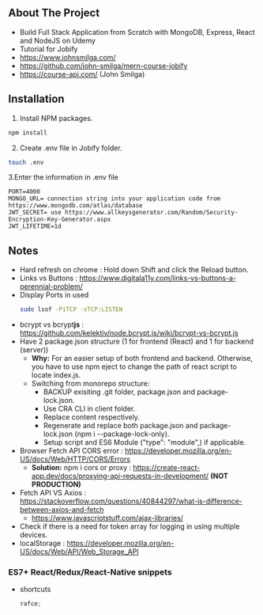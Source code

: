 ## About The Project

- Build Full Stack Application from Scratch with MongoDB, Express, React and NodeJS on Udemy
- Tutorial for Jobify
- https://www.johnsmilga.com/
- https://github.com/john-smilga/mern-course-jobify
- https://course-api.com/ (John Smilga)

## Installation

1. Install NPM packages.

```sh
npm install
```

2. Create .env file in Jobify folder.

```sh
touch .env
```

3.Enter the information in .env file

```env
PORT=4000
MONGO_URL= connection string into your application code from https://www.mongodb.com/atlas/database
JWT_SECRET= use https://www.allkeysgenerator.com/Random/Security-Encryption-Key-Generator.aspx
JWT_LIFETIME=1d
```

## Notes

- Hard refresh on chrome : Hold down Shift and click the Reload button.
- Links vs Buttons : https://www.digitala11y.com/links-vs-buttons-a-perennial-problem/
- Display Ports in used
  ```sh
  sudo lsof -PiTCP -sTCP:LISTEN
  ```
- bcrypt vs bcrypt<b>js</b> : https://github.com/kelektiv/node.bcrypt.js/wiki/bcrypt-vs-bcrypt.js
- Have 2 package.json structure (1 for frontend (React) and 1 for backend (server))
  - <b>Why:</b> For an easier setup of both frontend and backend. Otherwise, you have to use npm eject to change the path of react script to locate index.js.
  - Switching from monorepo structure:
    - BACKUP exisiting .git folder, package.json and package-lock.json.
    - Use CRA CLI in client folder.
    - Replace content respectively.
    - Regenerate and replace both package.json and package-lock.json (npm i --package-lock-only).
    - Setup script and ES6 Module ("type": "module",) if applicable.
- Browser Fetch API CORS error : https://developer.mozilla.org/en-US/docs/Web/HTTP/CORS/Errors
  - <b>Solution:</b> npm i cors or proxy : https://create-react-app.dev/docs/proxying-api-requests-in-development/ <b>(NOT PRODUCTION)</b>
- Fetch API VS Axios : https://stackoverflow.com/questions/40844297/what-is-difference-between-axios-and-fetch
  - https://www.javascriptstuff.com/ajax-libraries/
- Check if there is a need for token array for logging in using multiple devices.
- localStorage : https://developer.mozilla.org/en-US/docs/Web/API/Web_Storage_API

### ES7+ React/Redux/React-Native snippets

- shortcuts
  ```js
  rafce;
  ```
